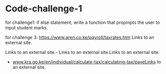 # Code-challenge-1
for challenge1:
if else statement;
write a function that propmpts the user to input student marks.


for challenge 3:
 https://www.aren.co.ke/payroll/taxrates.htm Links to an external site.

Links to an external site.-  Links to an external site.Links to an external site.

- www.kra.go.ke/en/individual/calculate-tax/calculating-tax/payeLinks to an external site.

